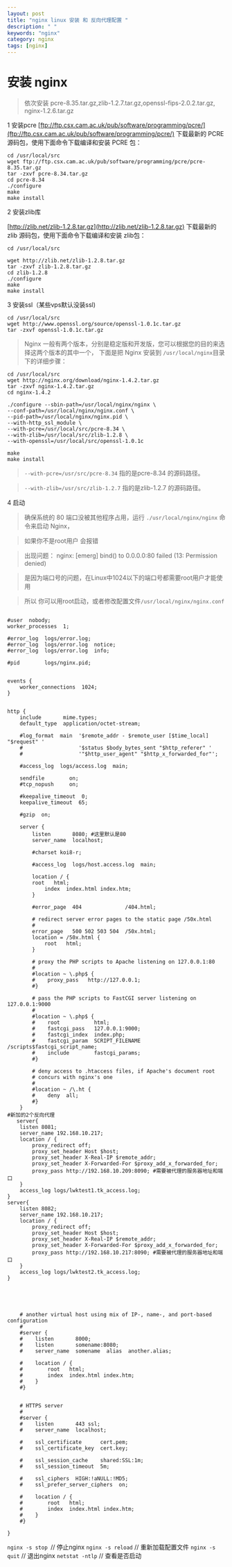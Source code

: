 ```yaml
---
layout: post
title: "nginx linux 安装 和 反向代理配置 "
description: " "
keywords: "nginx"
category: nginx
tags: [nginx]
---
```


# 安装 nginx 
> 依次安装 pcre-8.35.tar.gz,zlib-1.2.7.tar.gz,openssl-fips-2.0.2.tar.gz,  nginx-1.2.6.tar.gz

1 安装pcre
[ftp://ftp.csx.cam.ac.uk/pub/software/programming/pcre/](ftp://ftp.csx.cam.ac.uk/pub/software/programming/pcre/) 下载最新的 PCRE 源码包，使用下面命令下载编译和安装 PCRE 包：

```
cd /usr/local/src
wget ftp://ftp.csx.cam.ac.uk/pub/software/programming/pcre/pcre-8.35.tar.gz 
tar -zxvf pcre-8.34.tar.gz
cd pcre-8.34
./configure
make
make install
```
2 安装zlib库

[http://zlib.net/zlib-1.2.8.tar.gz](http://zlib.net/zlib-1.2.8.tar.gz) 下载最新的 zlib 源码包，使用下面命令下载编译和安装 zlib包：

```
cd /usr/local/src

wget http://zlib.net/zlib-1.2.8.tar.gz
tar -zxvf zlib-1.2.8.tar.gz
cd zlib-1.2.8
./configure
make
make install
```

3 安装ssl（某些vps默认没装ssl)

```
cd /usr/local/src
wget http://www.openssl.org/source/openssl-1.0.1c.tar.gz
tar -zxvf openssl-1.0.1c.tar.gz
``` 

>  Nginx 一般有两个版本，分别是稳定版和开发版，您可以根据您的目的来选择这两个版本的其中一个，
> 下面是把 Nginx 安装到	` /usr/local/nginx `目录下的详细步骤：

```
cd /usr/local/src
wget http://nginx.org/download/nginx-1.4.2.tar.gz
tar -zxvf nginx-1.4.2.tar.gz
cd nginx-1.4.2

./configure --sbin-path=/usr/local/nginx/nginx \
--conf-path=/usr/local/nginx/nginx.conf \
--pid-path=/usr/local/nginx/nginx.pid \
--with-http_ssl_module \
--with-pcre=/usr/local/src/pcre-8.34 \
--with-zlib=/usr/local/src/zlib-1.2.8 \
--with-openssl=/usr/local/src/openssl-1.0.1c

make
make install

```
> `--with-pcre=/usr/src/pcre-8.34`   指的是pcre-8.34 的源码路径。

> `--with-zlib=/usr/src/zlib-1.2.7` 指的是zlib-1.2.7 的源码路径。

4 启动
> 确保系统的 80 端口没被其他程序占用，运行 ` ./usr/local/nginx/nginx ` 命令来启动 Nginx，

> 如果你不是root用户 会报错

> 出现问题： nginx: [emerg] bind() to 0.0.0.0:80 failed (13: Permission denied) 

> 是因为端口号的问题，在Linux中1024以下的端口号都需要root用户才能使用

> 所以 你可以用root启动，或者修改配置文件`/usr/local/nginx/nginx.conf`


```

#user  nobody;
worker_processes  1;

#error_log  logs/error.log;
#error_log  logs/error.log  notice;
#error_log  logs/error.log  info;

#pid        logs/nginx.pid;


events {
    worker_connections  1024;
}


http {
    include       mime.types;
    default_type  application/octet-stream;

    #log_format  main  '$remote_addr - $remote_user [$time_local] "$request" '
    #                  '$status $body_bytes_sent "$http_referer" '
    #                  '"$http_user_agent" "$http_x_forwarded_for"';

    #access_log  logs/access.log  main;

    sendfile        on;
    #tcp_nopush     on;

    #keepalive_timeout  0;
    keepalive_timeout  65;

    #gzip  on;

    server {
        listen       8080; #这里默认是80
        server_name  localhost;

        #charset koi8-r;

        #access_log  logs/host.access.log  main;

        location / {
	    root   html;
            index  index.html index.htm;
        }

        #error_page  404              /404.html;

        # redirect server error pages to the static page /50x.html
        #
        error_page   500 502 503 504  /50x.html;
        location = /50x.html {
            root   html;
        }

        # proxy the PHP scripts to Apache listening on 127.0.0.1:80
        #
        #location ~ \.php$ {
        #    proxy_pass   http://127.0.0.1;
        #}

        # pass the PHP scripts to FastCGI server listening on 127.0.0.1:9000
        #
        #location ~ \.php$ {
        #    root           html;
        #    fastcgi_pass   127.0.0.1:9000;
        #    fastcgi_index  index.php;
        #    fastcgi_param  SCRIPT_FILENAME  /scripts$fastcgi_script_name;
        #    include        fastcgi_params;
        #}

        # deny access to .htaccess files, if Apache's document root
        # concurs with nginx's one
        #
        #location ~ /\.ht {
        #    deny  all;
        #}
    }
#新加的2个反向代理
   server{
    listen 8081;
    server_name 192.168.10.217;
    location / {
        proxy_redirect off;
        proxy_set_header Host $host;
        proxy_set_header X-Real-IP $remote_addr;
        proxy_set_header X-Forwarded-For $proxy_add_x_forwarded_for;
        proxy_pass http://192.168.10.209:8090; #需要被代理的服务器地址和端口
    }
    access_log logs/lwktest1.tk_access.log;
}
server{
    listen 8082;
    server_name 192.168.10.217;
    location / {
        proxy_redirect off;
        proxy_set_header Host $host;
        proxy_set_header X-Real-IP $remote_addr;
        proxy_set_header X-Forwarded-For $proxy_add_x_forwarded_for;
        proxy_pass http://192.168.10.217:8090; #需要被代理的服务器地址和端口
    }
    access_log logs/lwktest2.tk_access.log;
}
 
 



    # another virtual host using mix of IP-, name-, and port-based configuration
    #
    #server {
    #    listen       8000;
    #    listen       somename:8080;
    #    server_name  somename  alias  another.alias;

    #    location / {
    #        root   html;
    #        index  index.html index.htm;
    #    }
    #}


    # HTTPS server
    #
    #server {
    #    listen       443 ssl;
    #    server_name  localhost;

    #    ssl_certificate      cert.pem;
    #    ssl_certificate_key  cert.key;

    #    ssl_session_cache    shared:SSL:1m;
    #    ssl_session_timeout  5m;

    #    ssl_ciphers  HIGH:!aNULL:!MD5;
    #    ssl_prefer_server_ciphers  on;

    #    location / {
    #        root   html;
    #        index  index.html index.htm;
    #    }
    #}

}

``` 


`nginx -s stop `// 停止nginx
`nginx -s reload` // 重新加载配置文件
`nginx -s quit` // 退出nginx
`netstat -ntlp` // 查看是否启动